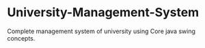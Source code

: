 # University-Management-System
Complete management system of university using Core java swing concepts.
